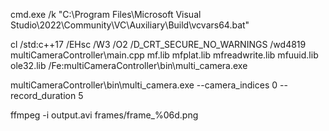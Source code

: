 
cmd.exe /k "C:\Program Files\Microsoft Visual Studio\2022\Community\VC\Auxiliary\Build\vcvars64.bat"

cl /std:c++17 /EHsc /W3 /O2 /D_CRT_SECURE_NO_WARNINGS /wd4819 multiCameraController\main.cpp mf.lib mfplat.lib mfreadwrite.lib mfuuid.lib ole32.lib /Fe:multiCameraController\bin\multi_camera.exe

multiCameraController\bin\multi_camera.exe --camera_indices 0 --record_duration 5

ffmpeg -i output.avi frames/frame_%06d.png

